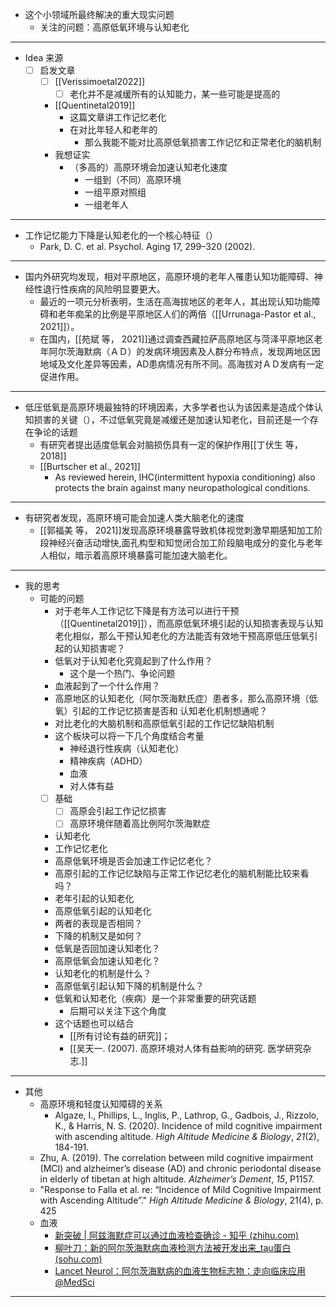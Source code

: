 
- 这个小领域所最终解决的重大现实问题
	- 关注的问题：高原低氧环境与认知老化
----
- Idea 来源
	- [ ] 启发文章
		- [ ] [[Verissimoetal2022]]
			- [ ] 老化并不是减缓所有的认知能力，某一些可能是提高的
		- [[Quentinetal2019]]
			- 这篇文章讲工作记忆老化
			- 在对比年轻人和老年的
				- 那么我能不能对比高原低氧损害工作记忆和正常老化的脑机制
		- 我想证实
			- （多高的）高原环境会加速认知老化速度
				- 一组到（不同）高原环境
				- 一组平原对照组
				- 一组老年人
----
- 工作记忆能力下降是认知老化的一个核心特征（）
	- Park, D. C. et al. Psychol. Aging 17, 299–320 (2002).
-----
- 国内外研究均发现，相对平原地区，高原环境的老年人罹患认知功能障碍、神经性退行性疾病的风险明显要更大。
	- 最近的一项元分析表明，生活在高海拔地区的老年人，其出现认知功能障碍和老年痴呆的比例是平原地区人们的两倍（[[Urrunaga-Pastor et al., 2021]]）。
	- 在国内，[[苑斌 等， 2021]]通过调查西藏拉萨高原地区与菏泽平原地区老年阿尔茨海默病（ＡＤ）的发病环境因素及人群分布特点，发现两地区因地域及文化差异等因素，AD患病情况有所不同。高海拔对ＡＤ发病有一定促进作用。
-----
- 低压低氧是高原环境最独特的环境因素，大多学者也认为该因素是造成个体认知损害的关键（），不过低氧究竟是减缓还是加速认知老化，目前还是一个存在争论的话题
	- 有研究者提出适度低氧会对脑损伤具有一定的保护作用[[丁伏生 等， 2018]]
	-  [[Burtscher et al., 2021]]
		- As reviewed herein, IHC(intermittent hypoxia conditioning) also protects the brain against many neuropathological conditions.
----
- 有研究者发现，高原环境可能会加速人类大脑老化的速度
	- [[郭福美 等， 2021]]发现高原环境暴露导致机体视觉刺激早期感知加工阶段神经兴奋活动增快,面孔构型和知觉闭合加工阶段脑电成分的变化与老年人相似，暗示着高原环境暴露可能加速大脑老化。
----
- 我的思考
	- 可能的问题
		- 对于老年人工作记忆下降是有方法可以进行干预（[[Quentinetal2019]]），而高原低氧环境引起的认知损害表现与认知老化相似，那么干预认知老化的方法能否有效地干预高原低压低氧引起的认知损害呢？
		- 低氧对于认知老化究竟起到了什么作用？
			- 这个是一个热门、争论问题
		- 血液起到了一个什么作用？
		- 高原地区的认知老化（阿尔茨海默氏症）患者多，那么高原环境（低氧）引起的工作记忆损害是否和 认知老化机制想通呢？
		- 对比老化的大脑机制和高原低氧引起的工作记忆缺陷机制
		- 这个板块可以将一下几个角度结合考量
			- 神经退行性疾病（认知老化）
			- 精神疾病（ADHD）
			- 血液
			- 对人体有益
		- [ ] 基础
			- [ ] 高原会引起工作记忆损害
			- [ ] 高原环境伴随着高比例阿尔茨海默症
		- 认知老化
		- 工作记忆老化
		- 高原低氧环境是否会加速工作记忆老化？
		- 高原引起的工作记忆缺陷与正常工作记忆老化的脑机制能比较来看吗？
		- 老年引起的认知老化
		- 高原低氧引起的认知老化
		- 两者的表现是否相同？
		- 下降的机制又是如何？
		- 低氧是否回加速认知老化？
		- 高原低氧会加速认知老化？
		- 认知老化的机制是什么？
		- 高原低氧引起认知下降的机制是什么？
		- 低氧和认知老化（疾病）是一个非常重要的研究话题
			- 后期可以关注下这个角度
		- 这个话题也可以结合
			- [[所有讨论有益的研究]]；
			- [[吴天一. (2007). 高原环境对人体有益影响的研究. 医学研究杂志.]]
---
- 其他
	- 高原环境和轻度认知障碍的关系
		- Algaze, I., Phillips, L., Inglis, P., Lathrop, G., Gadbois, J., Rizzolo, K., & Harris, N. S. (2020). Incidence of mild cognitive impairment with ascending altitude. _High Altitude Medicine & Biology_, _21_(2), 184-191.
	- Zhu, A. (2019). The correlation between mild cognitive impairment (MCI) and alzheimer’s disease (AD) and chronic periodontal disease in elderly of tibetan at high altitude. _Alzheimer’s Dement_, _15_, P1157.
	- "Response to Falla et al. re: “Incidence of Mild Cognitive Impairment with Ascending Altitude”." _High Altitude Medicine & Biology_, 21(4), p. 425
	- 血液
		- [新突破 | 阿兹海默症可以通过血液检查确诊 - 知乎 (zhihu.com)](https://zhuanlan.zhihu.com/p/166690084)
		- [柳叶刀：新的阿尔茨海默病血液检测方法被开发出来_tau蛋白 (sohu.com)](https://www.sohu.com/a/390902819_120051896)
		- [Lancet Neurol：阿尔茨海默病的血液生物标志物：走向临床应用@MedSci](https://m.medsci.cn/article/show_article.do?id=c22e293e64a7)
---

